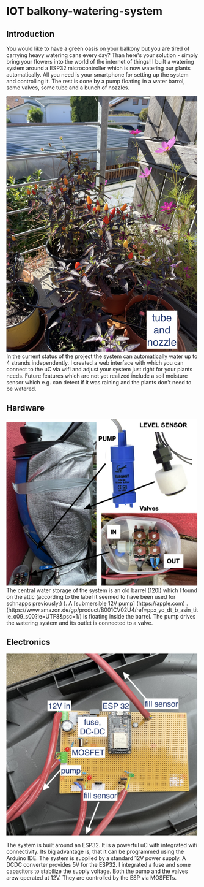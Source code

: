 # IOT balkony-watering-system

## Introduction
You would like to have a green oasis on your balkony but you are tired of carrying heavy watering cans every day? Than here's your solution - simply bring your flowers into the world of the internet of things! I built a watering system around a ESP32 microcontroller which is now watering our plants automatically. All you need is your smartphone for setting up the system and controlling it. The rest is done by a pump floating in a water barrol, some valves, some tube and a bunch of nozzles.
<!--![This is an image](./pictures/happy_plants.JPG =250x250)-->
<img src="./pictures/happy_plants.JPG" width="500">
In the current status of the project the system can automatically water up to 4 strands independently. I created a web interface with which you can connect to the uC via wifi and adjust your system just right for your plants needs. 
Future features which are not yet realized include a soil moisture sensor which e.g. can detect if it was raining and the plants don't need to be watered.

## Hardware
<img src="./pictures/pump_barrel_valves.png" width="500">
The central water storage of the system is an old barrel (120l) which I found on the attic (according to the label it seemed to have been used for schnapps previously;) ). A [submersible 12V pump] (https://apple.com) . (https://www.amazon.de/gp/product/B001CV02U4/ref=ppx_yo_dt_b_asin_title_o09_s00?ie=UTF8&psc=1/) is floating inside the barrel. The pump drives the watering system and its outlet is connected to a valve. 

## Electronics

<img src="./pictures/hardware.jpg" width="500">

The system is built around an ESP32. It is a powerful uC with integrated wifi connectivity. Its big advantage is, that it can be programmed using the Arduino IDE. The system is supplied by a standard 12V power supply. A DCDC converter provides 5V for the ESP32. I integrated a fuse and some capacitors to stabilize the supply voltage.
Both the pump and the valves arew operated at 12V. They are controlled by the ESP via MOSFETs. 


